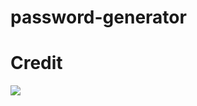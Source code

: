 # password-generator

# Credit
<a href="https://github.com/Soul2Sand/password-geberator/graphs/contributorsc">
   <img src="https://contrib.rocks/image?repo=Soul2Sand/Soul2Sand.github.io" />
</a>
